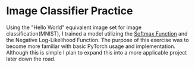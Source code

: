 # Image Classifier Practice

Using the "Hello World" equivalent image set for image classification(MNIST), I trained a model utilizing the [Softmax Function](https://en.wikipedia.org/wiki/Softmax_function) 
and the Negative Log-Likelihood Function. The purpose of this exercise was to become more familiar with basic PyTorch usage and implementation. Although this is simple I
plan to expand this into a more applicable project later down the road.
